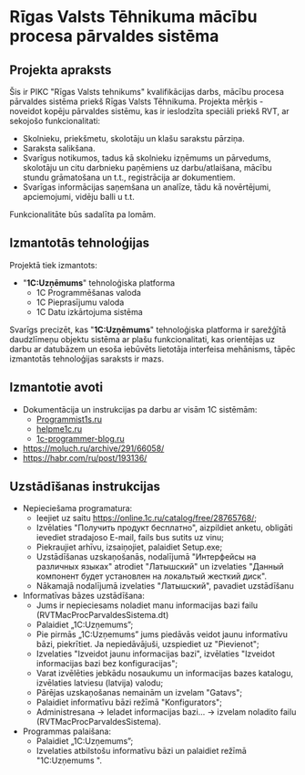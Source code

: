 # Rīgas Valsts Tēhnikuma mācību procesa pārvaldes sistēma

## Projekta apraksts
Šis ir PIKC "Rīgas Valsts tehnikums" kvalifikācijas darbs, mācību procesa pārvaldes sistēma priekš Rīgas Valsts Tēhnikuma. Projekta mērķis - noveidot kopēju pārvaldes sistēmu, kas ir ieslodzīta speciāli priekš RVT, ar sekojošo funkcionalitati: 
+ Skolnieku, priekšmetu, skolotāju un klašu sarakstu pārziņa.
+ Saraksta salikšana.
+ Svarīgus notikumos, tadus kā skolnieku izņēmums un pārvedums, skolotāju un citu darbnieku paņēmiens uz darbu/atlaišana, mācību stundu grāmatošana un t.t., registrācija ar dokumentiem.
+ Svarīgas informācijas saņemšana un analīze, tādu kā novērtējumi, apciemojumi, vidēju balli u t.t.

Funkcionalitāte būs sadalīta pa lomām.

## Izmantotās tehnoloģijas
Projektā tiek izmantots:
+ "**1C:Uzņēmums**" tehnoloģiska platforma  
  + 1C Programmēšanas valoda
  + 1С Pieprasījumu valoda
  + 1С Datu izkārtojuma sistēma  

Svarīgs precizēt, kas "**1C:Uzņēmums**" tehnoloģiska platforma ir sarežģītā daudzlīmeņu objektu sistēma ar plašu funkcionalitati, kas orientējas uz darbu ar datubāzem un esoša iebūvēts lietotāja interfeisa mehānisms, tāpēc izmantotās tehnoloģijas saraksts ir mazs. 

## Izmantotie avoti
+ Dokumentācija un instrukcijas pa darbu ar visām 1C sistēmām:
  + [Programmist1s.ru](https://programmist1s.ru/programmirovanie-1s/)
  + [helpme1c.ru](https://helpme1c.ru/)
  + [1c-programmer-blog.ru](https://1c-programmer-blog.ru/)
+ https://moluch.ru/archive/291/66058/
+	https://habr.com/ru/post/193136/

## Uzstādīšanas instrukcijas
+ Nepieciešama programatura:
  + Ieejiet uz saitu https://online.1c.ru/catalog/free/28765768/;
  + Izvēlaties "Получить продукт бесплатно", aizpildiet anketu, obligāti ievediet stradajoso E-mail, fails bus sutits uz vinu;
  + Piekraujiet arhīvu, izsaiņojiet, palaidiet Setup.exe;
  + Uzstādīšanas uzskaņošanās, nodalījumā "Интерфейсы на различных языках" atrodiet "Латышский" un izvelaties "Данный компонент будет установлен на локальтый жесткий диск".
  + Nākamajā nodalījumā izvelaties "Латышский", pavadiet uzstādīšanu
+ Informatīvas bāzes uzstādīšana:
  + Jums ir nepieciesams noladiet manu informacijas bazi failu (RVTMacProcParvaldesSistema.dt)
  + Palaidiet „1C:Uzņemums”;
  + Pie pirmās „1C:Uzņemums” jums piedāvās veidot jaunu informatīvu bāzi, piekrītiet. Ja nepiedāvājuši, uzspiediet uz "Pievienot";
  + Izvelaties "Izveidot jaunu informacijas bazi", izvēlaties "Izveidot informacijas bazi bez konfiguracijas";
  + Varat izvēlēties jebkādu nosaukumu un informacijas bazes katalogu, izvēlaties latviesu (latvija) valodu;
  + Pārējas uzskaņošanas nemainām un izvelam "Gatavs";
  + Palaidiet informatīvu bāzi režīmā "Konfigurators";
  + Administresana -> Ieladet informacijas bazi... -> izvelam noladito failu (RVTMacProcParvaldesSistema).
+ Programmas palaišana:
  + Palaidiet „1C:Uzņemums”;
  + Izvelaties atbilstošu informatīvu bāzi un palaidiet režīmā "1C:Uzņemums ".
 


